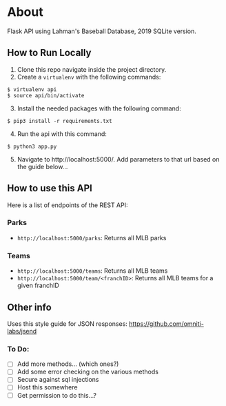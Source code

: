 # About

Flask API using Lahman's Baseball Database, 2019 SQLite version.

## How to Run Locally

1. Clone this repo navigate inside the project directory.
2. Create a `virtualenv` with the following commands:
```
$ virtualenv api
$ source api/bin/activate
```
3. Install the needed packages with the following command:
```
$ pip3 install -r requirements.txt
```
4. Run the api with this command:
```
$ python3 app.py
```
5. Navigate to http://localhost:5000/. Add parameters to that url based on the guide below...

## How to use this API

Here is a list of endpoints of the REST API:

### Parks

- `http://localhost:5000/parks`: Returns all MLB parks

### Teams

- `http://localhost:5000/teams`: Returns all MLB teams
- `http://localhost:5000/team/<franchID>`: Returns all MLB teams for a given franchID

## Other info

Uses this style guide for JSON responses: https://github.com/omniti-labs/jsend

### To Do:

- [ ] Add more methods... (which ones?)
- [ ] Add some error checking on the various methods
- [ ] Secure against sql injections
- [ ] Host this somewhere
- [ ] Get permission to do this...?
